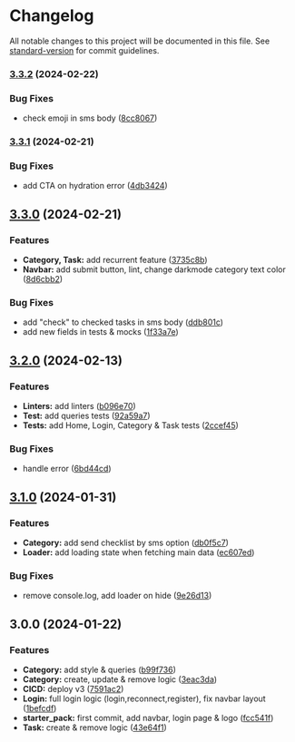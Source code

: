 # Changelog

All notable changes to this project will be documented in this file. See [standard-version](https://github.com/conventional-changelog/standard-version) for commit guidelines.

### [3.3.2](https://github.com/Zararthustra/checklist_front_v3/compare/v3.3.1...v3.3.2) (2024-02-22)


### Bug Fixes

* check emoji in sms body ([8cc8067](https://github.com/Zararthustra/checklist_front_v3/commit/8cc8067279c8083a22f54ae8769af45e871f7557))

### [3.3.1](https://github.com/Zararthustra/checklist_front_v3/compare/v3.3.0...v3.3.1) (2024-02-21)


### Bug Fixes

* add CTA on hydration error ([4db3424](https://github.com/Zararthustra/checklist_front_v3/commit/4db34248086f16b16c18c0c041d1fa6e02306d4c))

## [3.3.0](https://github.com/Zararthustra/checklist_front_v3/compare/v3.2.0...v3.3.0) (2024-02-21)

### Features

- **Category, Task:** add recurrent feature
  ([3735c8b](https://github.com/Zararthustra/checklist_front_v3/commit/3735c8b6fc3609898014b946dd1a7fe8d6032e93))
- **Navbar:** add submit button, lint, change darkmode category text color
  ([8d6cbb2](https://github.com/Zararthustra/checklist_front_v3/commit/8d6cbb2bb14c46c7b40cef5334df528a7cfe0e02))

### Bug Fixes

- add "check" to checked tasks in sms body
  ([ddb801c](https://github.com/Zararthustra/checklist_front_v3/commit/ddb801cd384aec6d975d9e3f884cd8aa9e93db08))
- add new fields in tests & mocks
  ([1f33a7e](https://github.com/Zararthustra/checklist_front_v3/commit/1f33a7e89d5a5b54a2171965fe64d1e7d6fecd4c))

## [3.2.0](https://github.com/Zararthustra/checklist_front_v3/compare/v3.1.0...v3.2.0) (2024-02-13)

### Features

- **Linters:** add linters
  ([b096e70](https://github.com/Zararthustra/checklist_front_v3/commit/b096e70e8554b973288495a3254a88f859001915))
- **Test:** add queries tests
  ([92a59a7](https://github.com/Zararthustra/checklist_front_v3/commit/92a59a757b4eb45531b59314441df9f4c4e98143))
- **Tests:** add Home, Login, Category & Task tests
  ([2ccef45](https://github.com/Zararthustra/checklist_front_v3/commit/2ccef45bdedaa5047edd30be3da7ec417b111731))

### Bug Fixes

- handle error
  ([6bd44cd](https://github.com/Zararthustra/checklist_front_v3/commit/6bd44cd575b28ef7fe2475453f9d38f8825b1e0f))

## [3.1.0](https://github.com/Zararthustra/checklist_front_v3/compare/v3.0.0...v3.1.0) (2024-01-31)

### Features

- **Category:** add send checklist by sms option
  ([db0f5c7](https://github.com/Zararthustra/checklist_front_v3/commit/db0f5c74e5e7d6b1a27280f949e1e1e9b323326f))
- **Loader:** add loading state when fetching main data
  ([ec607ed](https://github.com/Zararthustra/checklist_front_v3/commit/ec607edd2ff60d4b6debb03819e5317e96084385))

### Bug Fixes

- remove console.log, add loader on hide
  ([9e26d13](https://github.com/Zararthustra/checklist_front_v3/commit/9e26d136fd4647b70c42f7a6576d941972c83498))

## 3.0.0 (2024-01-22)

### Features

- **Category:** add style & queries
  ([b99f736](https://github.com/Zararthustra/checklist_front_v3/commit/b99f736a9307ac9b11dfeb77f0438d204c2f21f7))
- **Category:** create, update & remove logic
  ([3eac3da](https://github.com/Zararthustra/checklist_front_v3/commit/3eac3da037f35553f7196d0544cb52f39d59e7ff))
- **CICD:** deploy v3
  ([7591ac2](https://github.com/Zararthustra/checklist_front_v3/commit/7591ac2be9d457d2ffbac289e879cefa1e30a1fc))
- **Login:** full login logic (login,reconnect,register), fix navbar layout
  ([1befcdf](https://github.com/Zararthustra/checklist_front_v3/commit/1befcdf37e8d9e0a1f4f4c3cfad9bc0596715093))
- **starter_pack:** first commit, add navbar, login page & logo
  ([fcc541f](https://github.com/Zararthustra/checklist_front_v3/commit/fcc541fcf6b4be9b18e44fb84ff823a1c6af653c))
- **Task:** create & remove logic
  ([43e64f1](https://github.com/Zararthustra/checklist_front_v3/commit/43e64f1d47555a96ba7a1863471ce0b177e853c3))
